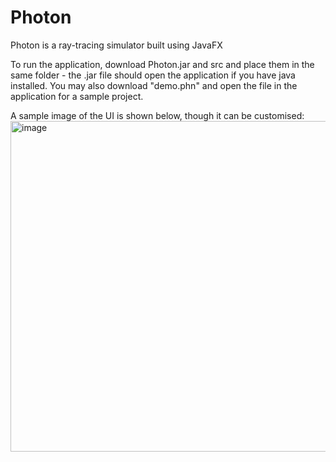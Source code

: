 # Photon

Photon is a ray-tracing simulator built using JavaFX

To run the application, download Photon.jar and src and place them in the same folder - the .jar file should open the application if you have java installed. You may also download "demo.phn" and open the file in the application for a sample project.

A sample image of the UI is shown below, though it can be customised:
<img width="940" height="529" alt="image" src="https://github.com/user-attachments/assets/72e74718-8a04-4685-9889-65d674d6548f" />

